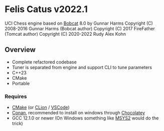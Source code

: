 # Felis Catus v2022.1

UCI Chess engine based on [Bobcat](https://github.com/Bobcat/bobcat) 8.0 by Gunnar Harms
Copyright (C) 2008-2016 Gunnar Harms (Bobcat author)
Copyright (C) 2017      FireFather (Tomcat author)
Copyright (C) 2020-2022 Rudy Alex Kohn

## Overview

- Complete refactored codebase
- Tuner is separated from engine and support CLI to tune parameters
- C++23
- CMake
- Portable

### Requires

- [CMake](https://cmake.org/) (or [CLion](https://www.jetbrains.com/clion/) / [VSCode](https://code.visualstudio.com/))
- [Conan](https://conan.io/), recommended to install on windows through [Chocolatey](https://chocolatey.org/)
- GCC 12.1.0 or newer (On Windows something like [MSYS2](https://www.msys2.org/) would do the trick)
